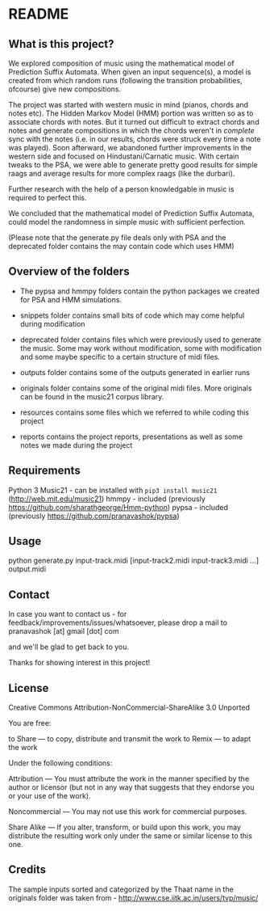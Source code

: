 README
=======

What is this project?
---------------------

We explored composition of music using the mathematical model of Prediction Suffix Automata. When given an input sequence(s), a model is created from which random runs (following the transition probabilities, ofcourse) give new compositions.

The project was started with western music in mind (pianos, chords and notes etc). The Hidden Markov Model (HMM) portion was written so as to associate chords with notes. But it turned out difficult to extract chords and notes and generate compositions in which the chords weren't in *complete* sync with the notes (i.e. in our results, chords were struck every time a note was played). Soon afterward, we abandoned further improvements in the western side and focused on Hindustani/Carnatic music. With certain tweaks to the PSA, we were able to generate pretty good results for simple raags and average results for more complex raags (like the durbari).

Further research with the help of a person knowledgable in music is required to perfect this.

We concluded that the mathematical model of Prediction Suffix Automata, could model the randomness in simple music with sufficient perfection.

(Please note that the generate.py file deals only with PSA and the deprecated folder contains the may contain code which uses HMM)

Overview of the folders
------------------------

* The pypsa and hmmpy folders contain the python packages we created for PSA and HMM simulations.

* snippets folder contains small bits of code which may come helpful during modification

* deprecated folder contains files which were previously used to generate the music. Some may work without modification, some with modification and some maybe specific to a certain structure of midi files.

* outputs folder contains some of the outputs generated in earlier runs

* originals folder contains some of the original midi files. More originals can be found in the music21 corpus library.

* resources contains some files which we referred to while coding this project

* reports contains the project reports, presentations as well as some notes we made during the project


Requirements
------------

Python 3
Music21 - can be installed with `pip3 install music21` (http://web.mit.edu/music21)
hmmpy - included (previously https://github.com/sharathgeorge/Hmm-python)
pypsa - included (previously https://github.com/pranavashok/pypsa)


Usage
-----

python generate.py input-track.midi [input-track2.midi input-track3.midi ...] output.midi


Contact
-------

In case you want to contact us - for feedback/improvements/issues/whatsoever, please drop a mail to
pranavashok [at] gmail [dot] com

and we'll be glad to get back to you.

Thanks for showing interest in this project!


License
-------

Creative Commons Attribution-NonCommercial-ShareAlike 3.0 Unported 

You are free:

to Share — to copy, distribute and transmit the work
to Remix — to adapt the work

Under the following conditions:

Attribution — You must attribute the work in the manner specified by the author or licensor (but not in any way that suggests that they endorse you or your use of the work).

Noncommercial — You may not use this work for commercial purposes.

Share Alike — If you alter, transform, or build upon this work, you may distribute the resulting work only under the same or similar license to this one.


Credits
-------

The sample inputs sorted and categorized by the Thaat name in the originals folder was taken from - http://www.cse.iitk.ac.in/users/tvp/music/
